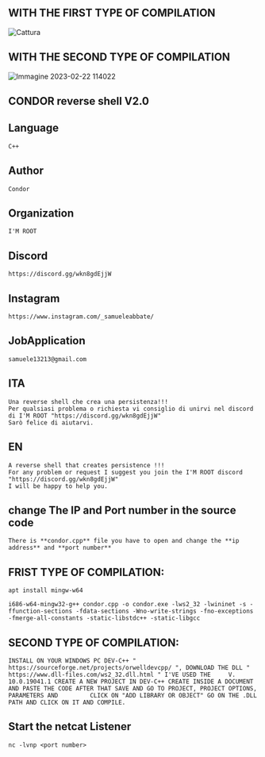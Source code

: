 ## WITH THE FIRST TYPE OF COMPILATION
![Cattura](https://user-images.githubusercontent.com/91976683/219817115-383c3b3d-ba7a-4f98-8edd-3af9ef6b5f74.PNG)
## WITH THE SECOND TYPE OF COMPILATION
![Immagine 2023-02-22 114022](https://user-images.githubusercontent.com/91976683/220597064-7e29dbd9-9560-481a-a3e8-700deee24a25.png)
##  CONDOR reverse shell V2.0
## Language 
    C++
## Author
    Condor
## Organization 
    I'M ROOT 
## Discord 
    https://discord.gg/wkn8gdEjjW
## Instagram 
    https://www.instagram.com/_samueleabbate/
## JobApplication 
    samuele13213@gmail.com

##  ITA
    Una reverse shell che crea una persistenza!!!
    Per qualsiasi problema o richiesta vi consiglio di unirvi nel discord di I'M ROOT "https://discord.gg/wkn8gdEjjW"
    Sarò felice di aiutarvi.

## EN
    A reverse shell that creates persistence !!!
    For any problem or request I suggest you join the I'M ROOT discord 
    "https://discord.gg/wkn8gdEjjW"
    I will be happy to help you.

##  change The IP and Port number in the source code

    There is **condor.cpp** file you have to open and change the **ip address** and **port number**

## FRIST TYPE OF COMPILATION:

    apt install mingw-w64

    i686-w64-mingw32-g++ condor.cpp -o condor.exe -lws2_32 -lwininet -s -ffunction-sections -fdata-sections -Wno-write-strings -fno-exceptions -fmerge-all-constants -static-libstdc++ -static-libgcc
## SECOND TYPE OF COMPILATION:
    INSTALL ON YOUR WINDOWS PC DEV-C++ " https://sourceforge.net/projects/orwelldevcpp/ ", DOWNLOAD THE DLL " https://www.dll-files.com/ws2_32.dll.html " I'VE USED THE     V. 10.0.19041.1 CREATE A NEW PROJECT IN DEV-C++ CREATE INSIDE A DOCUMENT AND PASTE THE CODE AFTER THAT SAVE AND GO TO PROJECT, PROJECT OPTIONS, PARAMETERS AND         CLICK ON "ADD LIBRARY OR OBJECT" GO ON THE .DLL PATH AND CLICK ON IT AND COMPILE.
## Start  the netcat Listener
    
    nc -lvnp <port number>
